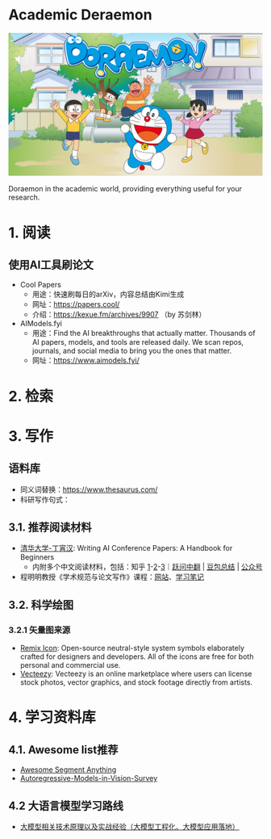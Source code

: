 # Academic Deraemon

   <p align="center">
      <img src="./assets/Deraemon-teaser.png"/> <br />
   </p>

Doraemon in the academic world, providing everything useful for your research.

# 1. 阅读

## 使用AI工具刷论文
- Cool Papers
   - 用途：快速刷每日的arXiv，内容总结由Kimi生成
   - 网址：https://papers.cool/
   - 介绍：https://kexue.fm/archives/9907 （by 苏剑林）
- AIModels.fyi
   - 用途：Find the AI breakthroughs that actually matter. Thousands of AI papers, models, and tools are released daily. We scan repos, journals, and social media to bring you the ones that matter.
   - 网址：https://www.aimodels.fyi/

# 2. 检索


# 3. 写作

## 语料库

- 同义词替换：https://www.thesaurus.com/
- 科研写作句式：

## 3.1. 推荐阅读材料

- [清华大学-丁宵汉](https://github.com/hzwer/WritingAIPaper): Writing AI Conference Papers: A Handbook for Beginners
    - 内附多个中文阅读材料，包括：知乎 [1](https://zhuanlan.zhihu.com/p/593195527)-[2](https://zhuanlan.zhihu.com/p/639732057)-[3](https://zhuanlan.zhihu.com/p/627032371)｜[跃问中翻](https://yuewen.cn/share/145749938443137024?utm_source=share&utm_content=web_linkcopy&version=2) | [豆包总结](https://www.doubao.com/thread/w750d882cf0af6419) | [公众号](https://mp.weixin.qq.com/s/MjeBZDV6xapuA_L6ODpVcA)
- 程明明教授《学术规范与论文写作》课程：[网站](https://mmcheng.net/writing/)、[学习笔记](./docs/academic-criterion-and-scientific-paper-writing)

## 3.2. 科学绘图

### 3.2.1 矢量图来源

- [Remix Icon](https://remixicon.com/): Open-source neutral-style system symbols elaborately crafted for designers and developers. All of the icons are free for both personal and commercial use.
- [Vecteezy](https://www.vecteezy.com/): Vecteezy is an online marketplace where users can license stock photos, vector graphics, and stock footage directly from artists.

# 4. 学习资料库

## 4.1. Awesome list推荐

- [Awesome Segment Anything ](https://github.com/Hedlen/awesome-segment-anything)
- [Autoregressive-Models-in-Vision-Survey](https://github.com/ChaofanTao/Autoregressive-Models-in-Vision-Survey)

## 4.2 大语言模型学习路线

- [大模型相关技术原理以及实战经验（大模型工程化、大模型应用落地）](https://github.com/liguodongiot/llm-action)
